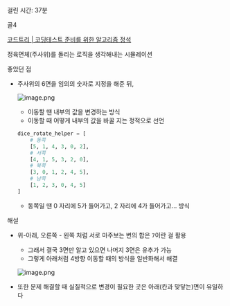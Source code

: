걸린 시간: 37분

골4

[코드트리 | 코딩테스트 준비를 위한 알고리즘 정석](https://www.codetree.ai/training-field/frequent-problems/problems/cube-rounding/description?page=4&pageSize=20)

정육면체(주사위)를 돌리는 로직을 생각해내는 시뮬레이션

좋았던 점

- 주사위의 6면을 임의의 숫자로 지정을 해준 뒤,

  ![image.png](https://github.com/user-attachments/assets/91d56cc2-ed9f-4d85-851c-81c65575597a)

    - 이동할 땐 내부의 값을 변경하는 방식
    - 이동할 때 어떻게 내부의 값을 바꿀 지는 정적으로 선언

    ```python
    dice_rotate_helper = [
        # 동쪽
        [5, 1, 4, 3, 0, 2],
        # 서쪽
        [4, 1, 5, 3, 2, 0],
        # 북쪽
        [3, 0, 1, 2, 4, 5],
        # 남쪽
        [1, 2, 3, 0, 4, 5]
    ]
    ```

    - 동쪽일 땐 0 자리에 5가 들어가고, 2 자리에 4가 들어가고… 방식

해설

- 위-아래, 오른쪽 - 왼쪽 처럼 서로 마주보는 변의 합은 `7`이란 걸 활용
    - 그래서 결국 3면만 알고 있으면 나머지 3면은 유추가 가능
    - 그렇게 아래처럼 4방향 이동할 때의 방식을 일반화해서 해결

  ![image.png](https://github.com/user-attachments/assets/acb8cfdf-f941-41fa-89dc-b564498eada5)

- 또한 문제 해결할 때 실질적으로 변경이 필요한 곳은 아래(칸과 맞닿는)면이 유일하다